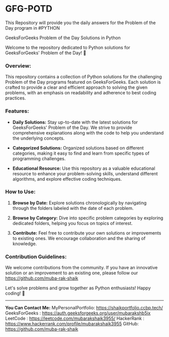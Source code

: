 # GFG-POTD
This Repository will provide you the daily answers for the Problem of the Day program in #PYTHON 

GeeksForGeeks Problem of the Day Solutions in Python

Welcome to the repository dedicated to Python solutions for GeeksForGeeks' Problem of the Day! 🐍

### Overview:
This repository contains a collection of Python solutions for the challenging Problem of the Day programs featured on GeeksForGeeks. Each solution is crafted to provide a clear and efficient approach to solving the given problems, with an emphasis on readability and adherence to best coding practices.

### Features:
- **Daily Solutions:** Stay up-to-date with the latest solutions for GeeksForGeeks' Problem of the Day. We strive to provide comprehensive explanations along with the code to help you understand the underlying concepts.
  
- **Categorized Solutions:** Organized solutions based on different categories, making it easy to find and learn from specific types of programming challenges.

- **Educational Resource:** Use this repository as a valuable educational resource to enhance your problem-solving skills, understand different algorithms, and explore effective coding techniques.

### How to Use:
1. **Browse by Date:** Explore solutions chronologically by navigating through the folders labeled with the date of each problem.
  
2. **Browse by Category:** Dive into specific problem categories by exploring dedicated folders, helping you focus on topics of interest.

3. **Contribute:** Feel free to contribute your own solutions or improvements to existing ones. We encourage collaboration and the sharing of knowledge.

### Contribution Guidelines:
We welcome contributions from the community. If you have an innovative solution or an improvement to an existing one, please follow our https://github.com/muba-rak-shaik

Let's solve problems and grow together as Python enthusiasts! Happy coding! 🚀

---
**You Can Contact Me:** 
MyPersonalPortfolio: https://shaikportfolio.ccbp.tech/
GeeksForGeeks : https://auth.geeksforgeeks.org/user/mubarakshb5ix
LeetCode : https://leetcode.com/mubarakshaik3955/
HackerRank : https://www.hackerrank.com/profile/mubarakshaik3955
GitHub: https://github.com/muba-rak-shaik
